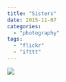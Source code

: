 ```yaml
---
title: "Sisters"
date: 2015-11-07
categories: 
  - "photography"
tags: 
  - "flickr"
  - "ifttt"
---
```


![](https://farm1.staticflickr.com/579/22670341750_4f50db0e23_b.jpg)
